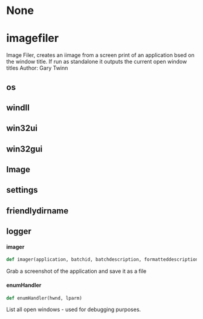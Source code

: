 # None

<a id="imagefiler"></a>

# imagefiler

Image Filer, creates an iimage from a screen print of an application bsed on the window title. If run as standalone
it outputs the current open window titles
Author: Gary Twinn

<a id="imagefiler.os"></a>

## os

<a id="imagefiler.windll"></a>

## windll

<a id="imagefiler.win32ui"></a>

## win32ui

<a id="imagefiler.win32gui"></a>

## win32gui

<a id="imagefiler.Image"></a>

## Image

<a id="imagefiler.settings"></a>

## settings

<a id="imagefiler.friendlydirname"></a>

## friendlydirname

<a id="imagefiler.logger"></a>

## logger

<a id="imagefiler.imager"></a>

#### imager

```python
def imager(application, batchid, batchdescription, formatteddescription)
```

Grab a screenshot of the application and save it as a file

<a id="imagefiler.enumHandler"></a>

#### enumHandler

```python
def enumHandler(hwnd, lparm)
```

List all open windows - used for debugging purposes.

